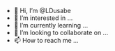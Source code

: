 - 👋 Hi, I’m @LDusabe
- 👀 I’m interested in ...
- 🌱 I’m currently learning ...
- 💞️ I’m looking to collaborate on ...
- 📫 How to reach me ...

<!---
LDusabe/LDusabe is a ✨ special ✨ repository because its `README.md` (this file) appears on your GitHub profile.
You can click the Preview link to take a look at your changes.
--->
